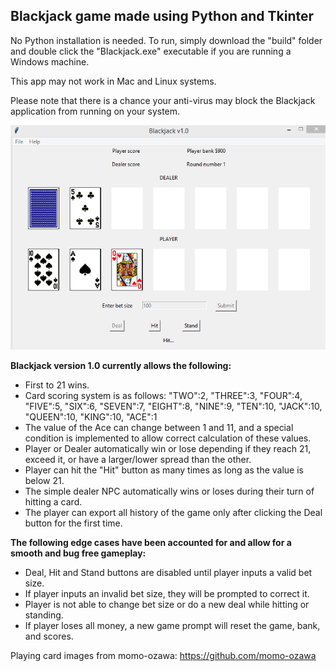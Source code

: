 ## Blackjack game made using Python and Tkinter

No Python installation is needed. To run, simply download the "build" folder and double click the "Blackjack.exe" executable if you are running a Windows machine. 

This app may not work in Mac and Linux systems.

Please note that there is a chance your anti-virus may block the Blackjack application from running on your system. 

![Python Blackjack game](https://raw.githubusercontent.com/amj18/blackjack-game/master/screenshots/blackjackgui_01.PNG)

**Blackjack version 1.0 currently allows the following:**
* First to 21 wins.
* Card scoring system is as follows: "TWO":2, "THREE":3, "FOUR":4, "FIVE":5, "SIX":6, "SEVEN":7, "EIGHT":8, "NINE":9, "TEN":10, "JACK":10, "QUEEN":10, "KING":10, "ACE":1
* The value of the Ace can change between 1 and 11, and a special condition is implemented to allow correct calculation of these values.
* Player or Dealer automatically win or lose depending if they reach 21, exceed it, or have a larger/lower spread than the other.
* Player can hit the "Hit" button as many times as long as the value is below 21.
* The simple dealer NPC automatically wins or loses during their turn of hitting a card.
* The player can export all history of the game only after clicking the Deal button for the first time.

**The following edge cases have been accounted for and allow for a smooth and bug free gameplay:**
* Deal, Hit and Stand buttons are disabled until player inputs a valid bet size.
* If player inputs an invalid bet size, they will be prompted to correct it.
* Player is not able to change bet size or do a new deal while hitting or standing.
* If player loses all money, a new game prompt will reset the game, bank, and scores.

Playing card images from momo-ozawa: https://github.com/momo-ozawa